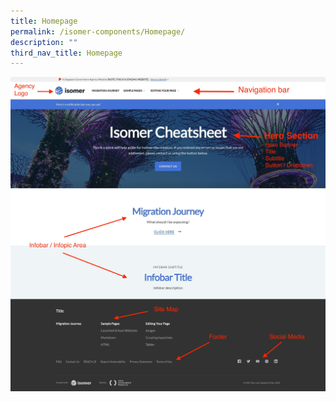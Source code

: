 ```yaml
---
title: Homepage
permalink: /isomer-components/Homepage/
description: ""
third_nav_title: Homepage
---
```

<center><img src="/images/homepagedescription.jpeg"></center>